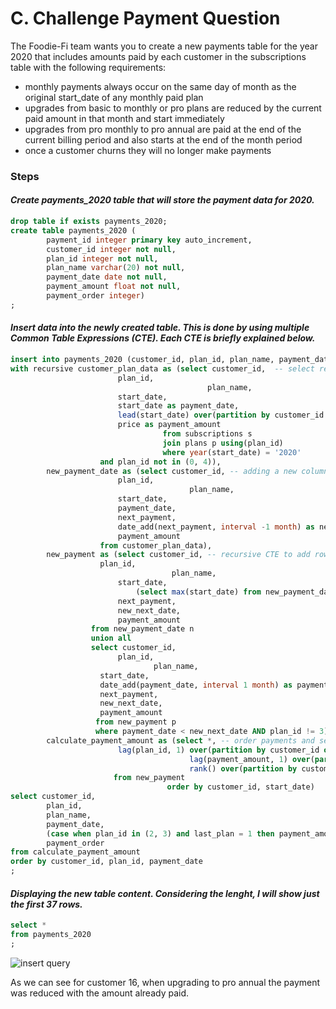 # C. Challenge Payment Question

The Foodie-Fi team wants you to create a new payments table for the year 2020 that includes amounts paid by each customer in the subscriptions table with the following requirements:

* monthly payments always occur on the same day of month as the original start_date of any monthly paid plan
* upgrades from basic to monthly or pro plans are reduced by the current paid amount in that month and start immediately
* upgrades from pro monthly to pro annual are paid at the end of the current billing period and also starts at the end of the month period
* once a customer churns they will no longer make payments

### Steps
   
#### *Create payments_2020 table that will store the payment data for 2020.*
```sql
drop table if exists payments_2020;
create table payments_2020 (
		payment_id integer primary key auto_increment,
		customer_id integer not null,
		plan_id integer not null,
		plan_name varchar(20) not null,
		payment_date date not null,
		payment_amount float not null,
		payment_order integer)
;       
```
#### *Insert data into the newly created table. This is done by using multiple Common Table Expressions (CTE). Each CTE is briefly explained below.*
```sql
insert into payments_2020 (customer_id, plan_id, plan_name, payment_date, payment_amount, payment_order)
with recursive customer_plan_data as (select customer_id,  -- select required fields, filterimg out payments outside year 2020 and trial and churn customers 
					    plan_id,
                                            plan_name,
					    start_date,
					    start_date as payment_date,
					    lead(start_date) over(partition by customer_id order by start_date) as next_payment,
					    price as payment_amount
                                  from subscriptions s
                                  join plans p using(plan_id)
                                  where year(start_date) = '2020' 
					and plan_id not in (0, 4)),
		new_payment_date as (select customer_id, -- adding a new column for the new next payment date
						plan_id,
                                  		plan_name,
						start_date,
						payment_date,
						next_payment,
						date_add(next_payment, interval -1 month) as new_next_date,
						payment_amount
				    from customer_plan_data),
		new_payment as (select customer_id, -- recursive CTE to add rows for each new payment 
					plan_id,
                            		plan_name,
				        start_date,
		            		(select max(start_date) from new_payment_date where customer_id = n.customer_id and plan_id = n.plan_id) as payment_date,
				        next_payment,
				        new_next_date,
				        payment_amount
			      from new_payment_date n
			      union all
			      select customer_id,
				        plan_id,
                          		plan_name,
					start_date,
					date_add(payment_date, interval 1 month) as payment_date,
					next_payment,
					new_next_date,
					payment_amount
			       from new_payment p
			       where payment_date < new_next_date AND plan_id != 3),
		calculate_payment_amount as (select *, -- order payments and select previous plan and amount paid
						lag(plan_id, 1) over(partition by customer_id order by start_date) as last_plan,
                              			lag(payment_amount, 1) over(partition by customer_id order by start_date) as last_payment_amount,
                              			rank() over(partition by customer_id order by customer_id, plan_id, payment_date) as payment_order
					   from new_payment
                        		   order by customer_id, start_date)
select customer_id,
      	plan_id,
      	plan_name,
      	payment_date,
      	(case when plan_id in (2, 3) and last_plan = 1 then payment_amount -last_payment_amount else payment_amount end) as payment_amount,
      	payment_order
from calculate_payment_amount
order by customer_id, plan_id, payment_date
;                
```                          
#### *Displaying the new table content. Considering the lenght, I will show just the first 37 rows.*
```sql
select *
from payments_2020
;
```

![insert query](https://github.com/mcazan/8-week-SQL-challenge/assets/135700965/1146ff53-e747-4175-837d-1f58d0be2d83)

As we can see for customer 16, when upgrading to pro annual the payment was reduced with the amount already paid.  

